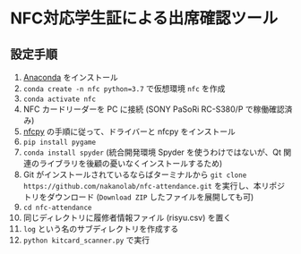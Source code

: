 # NFC対応学生証による出席確認ツール

## 設定手順

1. [Anaconda](https://www.anaconda.com/distribution/) をインストール
1. `conda create -n nfc python=3.7` で仮想環境 `nfc` を作成
1. `conda activate nfc`
1. NFC カードリーダーを PC に接続 (SONY PaSoRi RC-S380/P で稼働確認済み)
1. [nfcpy](https://nfcpy.readthedocs.io/en/latest/topics/get-started.html) の手順に従って、ドライバーと nfcpy をインストール
1. `pip install pygame`
1. `conda install spyder` (統合開発環境 Spyder を使うわけではないが、Qt 関連のライブラリを後顧の憂いなくインストールするため)
1. Git がインストールされているならばターミナルから `git clone https://github.com/nakanolab/nfc-attendance.git` を実行し、本リポジトリをダウンロード (`Download ZIP` したファイルを展開しても可)
1. `cd nfc-attendance`
1. 同じディレクトリに履修者情報ファイル (risyu.csv) を置く
1. `log` という名のサブディレクトリを作成する
1. `python kitcard_scanner.py` で実行
